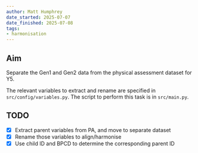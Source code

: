 ```yaml
---
author: Matt Humphrey
date_started: 2025-07-07
date_finished: 2025-07-08
tags:
- harmonisation
---
```


## Aim

Separate the Gen1 and Gen2 data from the physical assessment dataset for Y5.

The relevant variables to extract and rename are specified in `src/config/variables.py`.
The script to perform this task is in `src/main.py`.

## TODO

- [x] Extract parent variables from PA, and move to separate dataset
- [x] Rename those variables to align/harmonise
- [x] Use child ID and BPCD to determine the corresponding parent ID